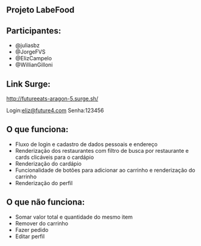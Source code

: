 ## Projeto LabeFood

## Participantes:

- @juliasbz
- @JorgeFVS
- @ElizCampelo
- @WillianGilloni

## Link Surge:

http://futureeats-aragon-5.surge.sh/


Login:eliz@future4.com
Senha:123456

## O que funciona:

- Fluxo de login e cadastro de dados pessoais e endereço
- Renderização dos restaurantes com filtro de busca por restaurante e cards clicáveis para o cardápio
- Renderização do cardápio
- Funcionalidade de botões para adicionar ao carrinho e renderização do carrinho
- Renderização do perfil

## O que não funciona:

- Somar valor total e quantidade do mesmo item
- Remover do carrinho
- Fazer pedido
- Editar perfil
